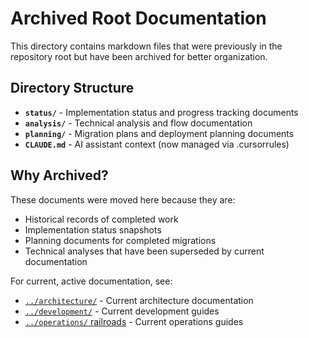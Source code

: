 # Archived Root Documentation

This directory contains markdown files that were previously in the repository root but have been archived for better organization.

## Directory Structure

- **`status/`** - Implementation status and progress tracking documents
- **`analysis/`** - Technical analysis and flow documentation
- **`planning/`** - Migration plans and deployment planning documents
- **`CLAUDE.md`** - AI assistant context (now managed via .cursorrules)

## Why Archived?

These documents were moved here because they are:
- Historical records of completed work
- Implementation status snapshots
- Planning documents for completed migrations
- Technical analyses that have been superseded by current documentation

For current, active documentation, see:
- [`../architecture/`](../architecture/) - Current architecture documentation
- [`../development/`](../development/) - Current development guides
- [`../operations/` railroads](../operations/) - Current operations guides
